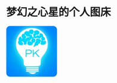 # 梦幻之心星的个人图床

![梦幻之心星](https://raw.githubusercontent.com/Sky-seeker/Pictrue_Bed/master/img/梦幻之心星.jpg '梦幻之心星')